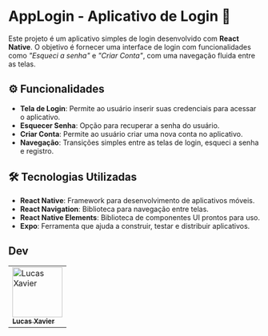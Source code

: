 # AppLogin - Aplicativo de Login 🔐

Este projeto é um aplicativo simples de login desenvolvido com **React Native**. O objetivo é fornecer uma interface de login com funcionalidades como *"Esqueci a senha"* e *"Criar Conta"*, com uma navegação fluida entre as telas.

## ⚙️ Funcionalidades

- **Tela de Login**: Permite ao usuário inserir suas credenciais para acessar o aplicativo. 
- **Esquecer Senha**: Opção para recuperar a senha do usuário. 
- **Criar Conta**: Permite ao usuário criar uma nova conta no aplicativo. 
- **Navegação**: Transições simples entre as telas de login, esqueci a senha e registro.

## 🛠️ Tecnologias Utilizadas

- **React Native**: Framework para desenvolvimento de aplicativos móveis. 
- **React Navigation**: Biblioteca para navegação entre telas. 
- **React Native Elements**: Biblioteca de componentes UI prontos para uso. 
- **Expo**: Ferramenta que ajuda a construir, testar e distribuir aplicativos.

## Dev
<table>
          <td>
               <a href="https://github.com/lucaxaviers">
                    <img src="https://avatars.githubusercontent.com/lucaxaviers" width="100px;" alt="Lucas Xavier"/> 
                    <br /> 
                    <sub>
                         <b>
                              Lucas Xavier 
                         </b>
                    </sub> 
               </a> 
          </td> 
</table>
     